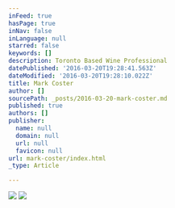 ```yaml
---
inFeed: true
hasPage: true
inNav: false
inLanguage: null
starred: false
keywords: []
description: Toronto Based Wine Professional
datePublished: '2016-03-20T19:28:41.563Z'
dateModified: '2016-03-20T19:28:10.022Z'
title: Mark Coster
author: []
sourcePath: _posts/2016-03-20-mark-coster.md
published: true
authors: []
publisher:
  name: null
  domain: null
  url: null
  favicon: null
url: mark-coster/index.html
_type: Article

---
```

![](https://the-grid-user-content.s3-us-west-2.amazonaws.com/0b280a6a-b073-468a-9ba7-d25c9b1833a7.jpg)
![](https://the-grid-user-content.s3-us-west-2.amazonaws.com/312ebf81-4a40-4947-92c2-fff4c7e246bc.jpg)